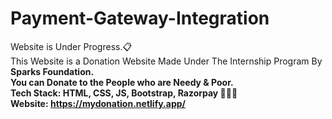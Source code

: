 # Payment-Gateway-Integration
Website is Under Progress.📋 <br>
This Website is a Donation Website Made Under The Internship Program By <b>Sparks Foundation<b>.<br>
You can Donate to the People who are Needy & Poor.<br>
Tech Stack:  HTML, CSS, JS, Bootstrap, Razorpay 👨🏻‍💻<br>
Website: https://mydonation.netlify.app/
